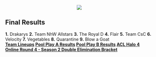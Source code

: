 <div id="q" style="padding: 0 10px;">
<center><img src="http://oi43.tinypic.com/2hrzqiw.jpg%20"></center>

<h2>Final Results</h2>

<p>
<b>1.</b> Drakarys
<b>2.</b> Team NhW Allstars 
<b>3.</b> The Royal D
<b>4.</b> Flair
<b>5.</b> Team CsC
<b>6.</b> Velocity
<b>7.</b> Vegetables
<b>8.</b> Quarantine
<b>9.</b> Blow a Goat
<br>
<b><a href="http://www.aclpro.com.au/2013/events/halo/acl-halo-or4s2-rego%20">Team Lineups</a>
<a href="http://challonge.com/aclh4or4pa%20">Pool Play A Results</a>
<a href="http://challonge.com/aclh4or4pb%20">Pool Play B Results</a>
<a href="http://challonge.com/aclh4or4de%20">ACL Halo 4 Online Round 4 - Season 2 Double Elimination Bracket</a></b>
</p>
</div>